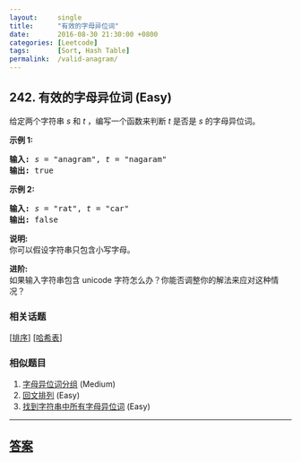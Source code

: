 ```yaml
---
layout:     single
title:      "有效的字母异位词"
date:       2016-08-30 21:30:00 +0800
categories: [Leetcode]
tags:       [Sort, Hash Table]
permalink:  /valid-anagram/
---
```


## 242. 有效的字母异位词 (Easy)

<p>给定两个字符串 <em>s</em> 和 <em>t</em> ，编写一个函数来判断 <em>t</em> 是否是 <em>s</em> 的字母异位词。</p>

<p><strong>示例&nbsp;1:</strong></p>

<pre><strong>输入:</strong> <em>s</em> = &quot;anagram&quot;, <em>t</em> = &quot;nagaram&quot;
<strong>输出:</strong> true
</pre>

<p><strong>示例 2:</strong></p>

<pre><strong>输入:</strong> <em>s</em> = &quot;rat&quot;, <em>t</em> = &quot;car&quot;
<strong>输出: </strong>false</pre>

<p><strong>说明:</strong><br>
你可以假设字符串只包含小写字母。</p>

<p><strong>进阶:</strong><br>
如果输入字符串包含 unicode 字符怎么办？你能否调整你的解法来应对这种情况？</p>

### 相关话题
  [[排序](https://github.com/openset/leetcode/tree/master/tag/sort/README.md)]
  [[哈希表](https://github.com/openset/leetcode/tree/master/tag/hash-table/README.md)]

### 相似题目
  1. [字母异位词分组](/group-anagrams) (Medium)
  1. [回文排列](/palindrome-permutation) (Easy)
  1. [找到字符串中所有字母异位词](/find-all-anagrams-in-a-string) (Easy)

---

## [答案](https://github.com/openset/leetcode/tree/master/problems/valid-anagram)
